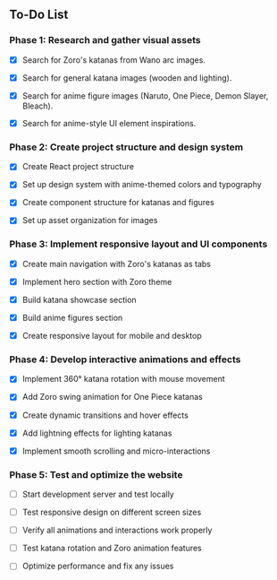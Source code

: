 ## To-Do List

### Phase 1: Research and gather visual assets
- [x] Search for Zoro's katanas from Wano arc images.
- [x] Search for general katana images (wooden and lighting).
- [x] Search for anime figure images (Naruto, One Piece, Demon Slayer, Bleach).
- [x] Search for anime-style UI element inspirations.



### Phase 2: Create project structure and design system
- [x] Create React project structure
- [x] Set up design system with anime-themed colors and typography
- [x] Create component structure for katanas and figures
- [x] Set up asset organization for images


### Phase 3: Implement responsive layout and UI components
- [x] Create main navigation with Zoro's katanas as tabs
- [x] Implement hero section with Zoro theme
- [x] Build katana showcase section
- [x] Build anime figures section
- [x] Create responsive layout for mobile and desktop


### Phase 4: Develop interactive animations and effects
- [x] Implement 360° katana rotation with mouse movement
- [x] Add Zoro swing animation for One Piece katanas
- [x] Create dynamic transitions and hover effects
- [x] Add lightning effects for lighting katanas
- [x] Implement smooth scrolling and micro-interactions


### Phase 5: Test and optimize the website
- [ ] Start development server and test locally
- [ ] Test responsive design on different screen sizes
- [ ] Verify all animations and interactions work properly
- [ ] Test katana rotation and Zoro animation features
- [ ] Optimize performance and fix any issues

